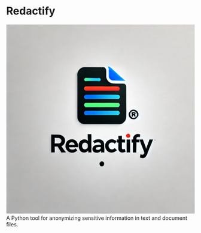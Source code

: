# Redactify
![Redactify Logo](redactify_logo.png)
A Python tool for anonymizing sensitive information in text and document files.
